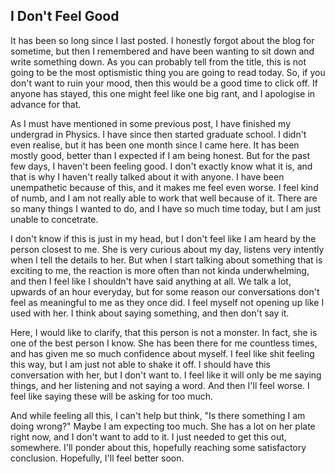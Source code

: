 ## I Don't Feel Good

It has been so long since I last posted. I honestly forgot about the blog for sometime, but then I remembered and have been wanting to sit down and write something down. As you can probably tell from the title, this is not going to be the most optismistic thing you are going to read today. So, if you don't want to ruin your mood, then this would be a good time to click off. If anyone has stayed, this one might feel like one big rant, and I apologise in advance for that.

As I must have mentioned in some previous post, I have finished my undergrad in Physics. I have since then started graduate school. I didn't even realise, but it has been one month since I came here. It has been mostly good, better than I expected if I am being honest. But for the past few days, I haven't been feeling good. I don't exactly know what it is, and that is why I haven't really talked about it with anyone. I have been unempathetic because of this, and it makes me feel even worse. I feel kind of numb, and I am not really able to work that well because of it. There are so many things I wanted to do, and I have so much time today, but I am just unable to concetrate. 

I don't know if this is just in my head, but I don't feel like I am heard by the person closest to me. She is very curious about my day, listens very intently when I tell the details to her. But when I start talking about something that is exciting to me, the reaction is more often than not kinda underwhelming, and then I feel like I shouldn't have said anything at all. We talk a lot, upwards of an hour everyday, but for some reason our conversations don't feel as meaningful to me as they once did. I feel myself not opening up like I used with her. I think about saying something, and then don't say it. 

Here, I would like to clarify, that this person is not a monster. In fact, she is one of the best person I know. She has been there for me countless times, and has given me so much confidence about myself. I feel like shit feeling this way, but I am just not able to shake it off. I should have this conversation with her, but I don't want to. I feel like it will only be me saying things, and her listening and not saying a word. And then I'll feel worse. I feel like saying these will be asking for too much. 

And while feeling all this, I can't help but think, "Is there something I am doing wrong?" Maybe I am expecting too much. She has a lot on her plate right now, and I don't want to add to it. I just needed to get this out, somewhere. I'll ponder about this, hopefully reaching some satisfactory conclusion. Hopefully, I'll feel better soon. 

